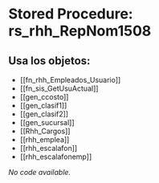 # Stored Procedure: rs_rhh_RepNom1508

## Usa los objetos:
- [[fn_rhh_Empleados_Usuario]]
- [[fn_sis_GetUsuActual]]
- [[gen_ccosto]]
- [[gen_clasif1]]
- [[gen_clasif2]]
- [[gen_sucursal]]
- [[Rhh_Cargos]]
- [[rhh_emplea]]
- [[rhh_escalafon]]
- [[rhh_escalafonemp]]

*No code available.*
